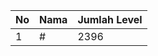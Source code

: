| No | Nama            | Jumlah Level |
|----|-----------------|--------------|
| 1  | #    |    2396        |
